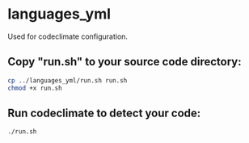 # languages_yml
Used for codeclimate configuration.

## Copy "run.sh" to your source code directory:
```bash
cp ../languages_yml/run.sh run.sh
chmod +x run.sh
```

## Run codeclimate to detect your code:
```bash
./run.sh
```

